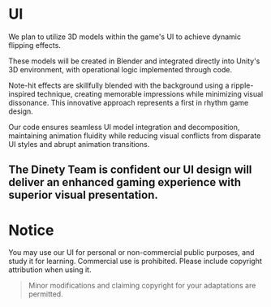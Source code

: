# **UI**

We plan to utilize 3D models within the game's UI to achieve dynamic flipping effects. 

These models will be created in Blender and integrated directly into Unity's 3D environment, with operational logic implemented through code. 

Note-hit effects are skillfully blended with the background using a ripple-inspired technique, creating memorable impressions while minimizing visual dissonance. This innovative approach represents a first in rhythm game design.

Our code ensures seamless UI model integration and decomposition, maintaining animation fluidity while reducing visual conflicts from disparate UI styles and abrupt animation transitions.

## The Dinety Team is confident our UI design will deliver an enhanced gaming experience with superior visual presentation.


# Notice

You may use our UI for personal or non-commercial public purposes, and study it for learning. Commercial use is prohibited. Please include copyright attribution when using it.



> Minor modifications and claiming copyright for your adaptations are permitted.
